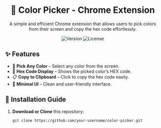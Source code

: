<h1 align="center">🎨 Color Picker - Chrome Extension</h1>

<p align="center">
  A simple and efficient Chrome extension that allows users to pick colors from their screen and copy the hex code effortlessly.
</p>

<p align="center">
  <img src="https://img.shields.io/badge/Version-1.0-blue.svg" alt="Version">
  <img src="https://img.shields.io/badge/License-MIT-green.svg" alt="License">
</p>

## ✨ Features
- 🎨 **Pick Any Color** – Select any color from the screen.
- 🔢 **Hex Code Display** – Shows the picked color’s HEX code.
- 📋 **Copy to Clipboard** – Click to copy the hex code easily.
- 🌙 **Minimal UI** – Clean and user-friendly interface.

## 🔧 Installation Guide
1. **Download or Clone** this repository:
   ```sh
   git clone https://github.com/your-username/color-picker.git
